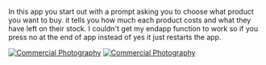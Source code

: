 In this app you start out with a prompt asking you to choose what product you want to buy. 
it tells you how much each product costs and what they have left on their stock.
I couldn't get my endapp function to work so if you press no at the end of app instead of yes 
it just restarts the app. 

<a href="http://www.freeimagehosting.net/commercial-photography/"><img src="https://i.imgur.com/Iusqk73.png" alt="Commercial Photography"></a>
<a href="http://www.freeimagehosting.net/commercial-photography/"><img src="https://i.imgur.com/RKClEZZ.png" alt="Commercial Photography"></a>